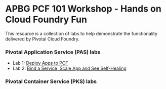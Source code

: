 # APBG PCF 101 Workshop - Hands on Cloud Foundry Fun

This resource is a collection of labs to help demonstrate the functionality delivered by Pivotal Cloud Foundry.

### Pivotal Application Service (PAS) labs
  * Lab 1: [Deploy Apps to PCF](labs/pas/cf-push-to-the-cloud.md)
  * Lab 2: [Bind a Service, Scale App and See Self-Healing](labs/pas/bind-and-scale.md)

### Pivotal Container Service (PKS) labs
